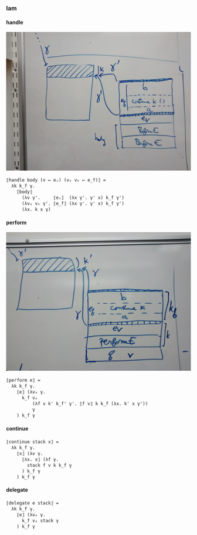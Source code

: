 ### lam

#### handle

![handle](/img/handle.jpg)

```
⟦handle body (v ↦ eᵥ) (vₑ vₖ ↦ e_f)⟧ =
  λk k_f γ.
    ⟦body⟧
      (λv γ'.     ⟦eᵥ⟧  (λx γ'. γ' x) k_f γ')
      (λvₑ vₖ γ'. ⟦e_f⟧ (λx γ'. γ' x) k_f γ')
      (λx. k x γ)
```

#### perform

![perform](/img/perform.jpg)
      
```
⟦perform e⟧ =
  λk k_f γ.
    ⟦e⟧ (λvₑ γ.
      k_f vₑ
          (λf v k' k_f' γ'. ⟦f v⟧ k k_f (λx. k' x γ'))
          γ
    ) k_f γ
```

#### continue

```
⟦continue stack x⟧ =
  λk k_f γ.
    ⟦x⟧ (λv γ.
      ⟦λx. x⟧ (λf γ.
        stack f v k k_f γ
      ) k_f γ
    ) k_f γ
```

#### delegate

```
⟦delegate e stack⟧ =
  λk k_f γ.
    ⟦e⟧ (λvₑ γ.
      k_f vₑ stack γ
    ) k_f γ
```